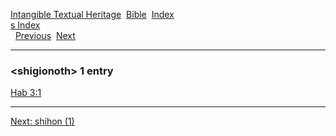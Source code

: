 [Intangible Textual Heritage](../../index)  [Bible](../index) 
[Index](index)   
[s Index](_s_)  
  [Previous](c10261)  [Next](c10263) 

------------------------------------------------------------------------

### &lt;shigionoth&gt; 1 entry

[Hab 3:1](../kjv/hab003.htm#001)  

------------------------------------------------------------------------

[Next: shihon (1)](c10263)
